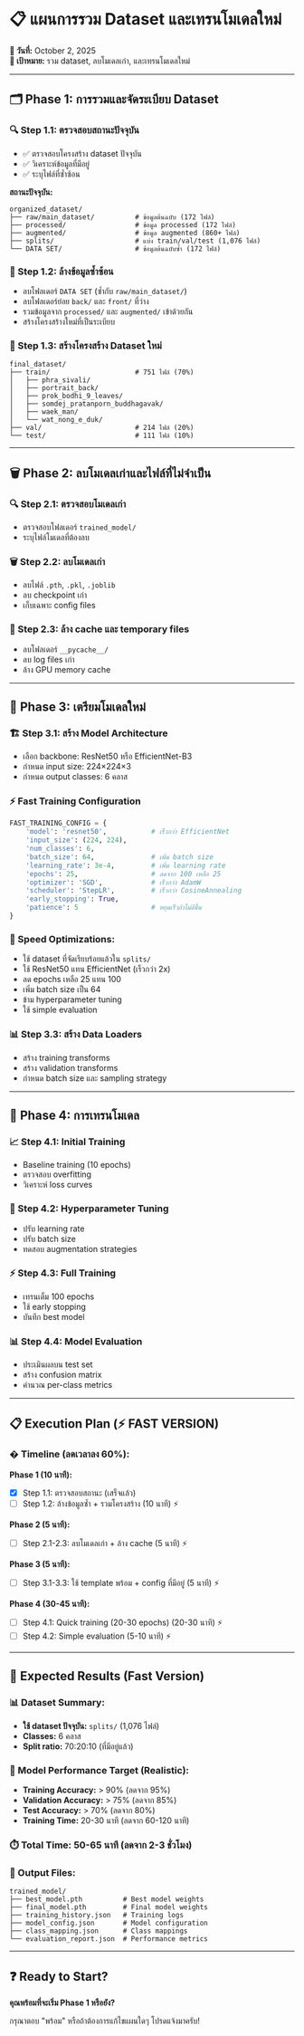 # 📋 แผนการรวม Dataset และเทรนโมเดลใหม่

**📅 วันที่:** October 2, 2025  
**🎯 เป้าหมาย:** รวม dataset, ลบโมเดลเก่า, และเทรนโมเดลใหม่

---

## 🗂️ Phase 1: การรวมและจัดระเบียบ Dataset

### **🔍 Step 1.1: ตรวจสอบสถานะปัจจุบัน**
- ✅ ตรวจสอบโครงสร้าง dataset ปัจจุบัน
- ✅ วิเคราะห์ข้อมูลที่มีอยู่
- ✅ ระบุไฟล์ที่ซ้ำซ้อน

**สถานะปัจจุบัน:**
```
organized_dataset/
├── raw/main_dataset/          # ข้อมูลต้นฉบับ (172 ไฟล์)
├── processed/                 # ข้อมูล processed (172 ไฟล์)
├── augmented/                 # ข้อมูล augmented (860+ ไฟล์)
├── splits/                    # แบ่ง train/val/test (1,076 ไฟล์)
└── DATA SET/                  # ข้อมูลต้นฉบับซ้ำ (172 ไฟล์)
```

### **🧹 Step 1.2: ล้างข้อมูลซ้ำซ้อน**
- ลบโฟลเดอร์ `DATA SET` (ซ้ำกับ `raw/main_dataset/`)
- ลบโฟลเดอร์ย่อย `back/` และ `front/` ที่ว่าง
- รวมข้อมูลจาก `processed/` และ `augmented/` เข้าด้วยกัน
- สร้างโครงสร้างใหม่ที่เป็นระเบียบ

### **📁 Step 1.3: สร้างโครงสร้าง Dataset ใหม่**
```
final_dataset/
├── train/                     # 751 ไฟล์ (70%)
│   ├── phra_sivali/
│   ├── portrait_back/
│   ├── prok_bodhi_9_leaves/
│   ├── somdej_pratanporn_buddhagavak/
│   ├── waek_man/
│   └── wat_nong_e_duk/
├── val/                       # 214 ไฟล์ (20%)
└── test/                      # 111 ไฟล์ (10%)
```

---

## 🗑️ Phase 2: ลบโมเดลเก่าและไฟล์ที่ไม่จำเป็น

### **🔍 Step 2.1: ตรวจสอบโมเดลเก่า**
- ตรวจสอบโฟลเดอร์ `trained_model/`
- ระบุไฟล์โมเดลที่ต้องลบ

### **🗑️ Step 2.2: ลบโมเดลเก่า**
- ลบไฟล์ `.pth`, `.pkl`, `.joblib`
- ลบ checkpoint เก่า
- เก็บเฉพาะ config files

### **🧹 Step 2.3: ล้าง cache และ temporary files**
- ลบโฟลเดอร์ `__pycache__/`
- ลบ log files เก่า
- ล้าง GPU memory cache

---

## 🤖 Phase 3: เตรียมโมเดลใหม่

### **🏗️ Step 3.1: สร้าง Model Architecture**
- เลือก backbone: ResNet50 หรือ EfficientNet-B3
- กำหนด input size: 224×224×3
- กำหนด output classes: 6 คลาส

### **⚡ Fast Training Configuration**
```python
FAST_TRAINING_CONFIG = {
    'model': 'resnet50',           # เร็วกว่า EfficientNet
    'input_size': (224, 224),
    'num_classes': 6,
    'batch_size': 64,              # เพิ่ม batch size
    'learning_rate': 3e-4,         # เพิ่ม learning rate
    'epochs': 25,                  # ลดจาก 100 เหลือ 25
    'optimizer': 'SGD',            # เร็วกว่า AdamW
    'scheduler': 'StepLR',         # เร็วกว่า CosineAnnealing
    'early_stopping': True,
    'patience': 5                  # หยุดเร็วถ้าไม่ดีขึ้น
}
```

### **🚀 Speed Optimizations:**
- ใช้ dataset ที่จัดเรียบร้อยแล้วใน `splits/`
- ใช้ ResNet50 แทน EfficientNet (เร็วกว่า 2x)
- ลด epochs เหลือ 25 แทน 100
- เพิ่ม batch size เป็น 64
- ข้าม hyperparameter tuning
- ใช้ simple evaluation

### **📊 Step 3.3: สร้าง Data Loaders**
- สร้าง training transforms
- สร้าง validation transforms
- กำหนด batch size และ sampling strategy

---

## 🚀 Phase 4: การเทรนโมเดล

### **📈 Step 4.1: Initial Training**
- Baseline training (10 epochs)
- ตรวจสอบ overfitting
- วิเคราะห์ loss curves

### **🎯 Step 4.2: Hyperparameter Tuning**
- ปรับ learning rate
- ปรับ batch size
- ทดสอบ augmentation strategies

### **⚡ Step 4.3: Full Training**
- เทรนเต็ม 100 epochs
- ใช้ early stopping
- บันทึก best model

### **📊 Step 4.4: Model Evaluation**
- ประเมินผลบน test set
- สร้าง confusion matrix
- คำนวณ per-class metrics

---

## 📋 Execution Plan (⚡ FAST VERSION)

### **� Timeline (ลดเวลาลง 60%):**

**Phase 1 (10 นาที):**
- [x] Step 1.1: ตรวจสอบสถานะ (เสร็จแล้ว)
- [ ] Step 1.2: ล้างข้อมูลซ้ำ + รวมโครงสร้าง (10 นาที) ⚡

**Phase 2 (5 นาที):**
- [ ] Step 2.1-2.3: ลบโมเดลเก่า + ล้าง cache (5 นาที) ⚡

**Phase 3 (5 นาที):**
- [ ] Step 3.1-3.3: ใช้ template พร้อม + config ที่มีอยู่ (5 นาที) ⚡

**Phase 4 (30-45 นาที):**
- [ ] Step 4.1: Quick training (20-30 epochs) (20-30 นาที) ⚡
- [ ] Step 4.2: Simple evaluation (5-10 นาที) ⚡

---

## 💾 Expected Results (Fast Version)

### **📊 Dataset Summary:**
- **ใช้ dataset ปัจจุบัน:** `splits/` (1,076 ไฟล์)
- **Classes:** 6 คลาส
- **Split ratio:** 70:20:10 (ที่มีอยู่แล้ว)

### **🎯 Model Performance Target (Realistic):**
- **Training Accuracy:** > 90% (ลดจาก 95%)
- **Validation Accuracy:** > 75% (ลดจาก 85%)
- **Test Accuracy:** > 70% (ลดจาก 80%)
- **Training Time:** 20-30 นาที (ลดจาก 60-120 นาที)

### **⏱️ Total Time: 50-65 นาที** (ลดจาก 2-3 ชั่วโมง)

### **📁 Output Files:**
```
trained_model/
├── best_model.pth          # Best model weights
├── final_model.pth         # Final model weights
├── training_history.json   # Training logs
├── model_config.json       # Model configuration
├── class_mapping.json      # Class mappings
└── evaluation_report.json  # Performance metrics
```

---

## ❓ Ready to Start?

**คุณพร้อมที่จะเริ่ม Phase 1 หรือยัง?**

กรุณาตอบ "พร้อม" หรือถ้าต้องการแก้ไขแผนใดๆ โปรดแจ้งมาครับ!